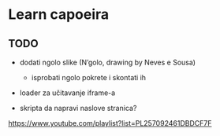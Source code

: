 # Learn capoeira

## TODO
- dodati ngolo slike (N’golo, drawing by Neves e Sousa)
  - isprobati ngolo pokrete i skontati ih

- loader za učitavanje iframe-a
- skripta da napravi naslove stranica?

https://www.youtube.com/playlist?list=PL257092461DBDCF7F